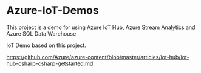 # Azure-IoT-Demos

This project is a demo for using Azure IoT Hub, Azure Stream Analytics  and Azure SQL Data Warehouse

IoT Demo based on this project.

https://github.com/Azure/azure-content/blob/master/articles/iot-hub/iot-hub-csharp-csharp-getstarted.md
